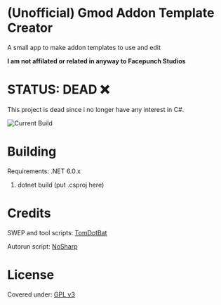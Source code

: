 # (Unofficial) Gmod Addon Template Creator
A small app to make addon templates to use and edit

**I am not affilated or related in anyway to Facepunch Studios**

# STATUS: DEAD ❌
This project is dead since i no longer have any interest in C#.

![Current Build](https://github.com/OceanOC/Gmod-Addon-Template-Creator/actions/workflows/dotnet.yml/badge.svg)
# Building
Requirements: .NET 6.0.x
1. dotnet build (put .csproj here)

# Credits
SWEP and tool scripts: [TomDotBat](https://tomdotbat.dev)

Autorun script: [NoSharp](https://github.com/NoSharp)

# License
Covered under: [GPL v3](https://www.gnu.org/licenses/gpl-3.0.en.html#license-text)
